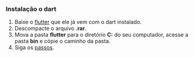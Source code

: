 ### Instalação o dart

1. Baixe o [flutter](https://docs.flutter.dev/get-started/install) que ele já vem com o dart instalado.
2. Descompacte o arquivo **.rar**.
3. Mova a pasta **flutter** para o diretório **C:** do seu computador, acesse a pasta **bin** e cópie o caminho da pasta.
4. Siga os [passos](https://cursos.alura.com.br/forum/topico-passo-a-passo-dart-no-vscode-236342).